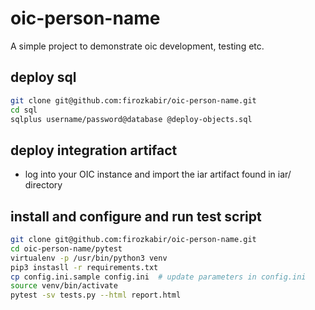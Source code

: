 # oic-person-name

A simple project to demonstrate oic development, testing etc.

## deploy sql

```bash
git clone git@github.com:firozkabir/oic-person-name.git
cd sql
sqlplus username/password@database @deploy-objects.sql
```

## deploy integration artifact

- log into your OIC instance and import the iar artifact found in iar/ directory

## install and configure and run test script

```bash
git clone git@github.com:firozkabir/oic-person-name.git
cd oic-person-name/pytest
virtualenv -p /usr/bin/python3 venv
pip3 instasll -r requirements.txt
cp config.ini.sample config.ini  # update parameters in config.ini
source venv/bin/activate
pytest -sv tests.py --html report.html
```
